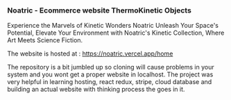 ### Noatric - Ecommerce website ThermoKinetic Objects
Experience the Marvels of Kinetic Wonders Noatric
Unleash Your Space's Potential, Elevate Your Environment with Noatric's Kinetic Collection, Where Art Meets Science Fiction.





The website is hosted at :
https://noatric.vercel.app/home

The repository is a bit jumbled up so cloning will cause problems in your system and you wont get a proper website in localhost.
The project was very helpful in learning hosting, react redux, stripe, cloud database and building an actual website with thinking process the goes in it.
